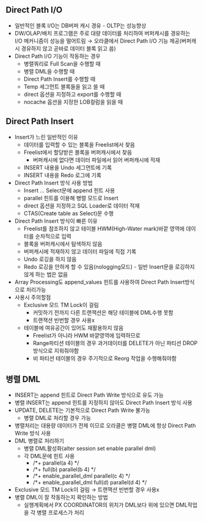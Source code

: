## Direct Path I/O

- 일반적인 블록 I/O는 DB버퍼 캐시 경유 - OLTP는 성능향상
- DW/OLAP/배치 프로그램은 주로 대량 데이터를 처리하여 버퍼캐시를 경유하는 I/O 메커니즘이 성능을 떨어트림 → 오라클에서 Direct Path I/O 기능 제공(버퍼캐시 경유하지 않고 곧바로 데이터 블록 읽고 씀)
- Direct Path I/O 기능이 작동하는 경우
    - 병렬쿼리로 Full Scan을 수행할 때
    - 병렬 DML을 수행할 때
    - Direct Path Insert를 수행할 때
    - Temp 세그먼트 블록들을 읽고 쓸 때
    - direct 옵션을 지정하고 export를 수행할 때
    - nocache 옵션을 지정한 LOB컬럼을 읽을 때

## Direct Path Insert

- Insert가 느린 일반적인 이유
    - 데이터를 입력할 수 있는 블록을 Freelist에서 찾음
    - Freelist에서 할당받은 블록을 버퍼캐시에서 찾음
        - 버퍼캐시에 없다면 데이터 파일에서 읽어 버퍼캐시에 적재
    - INSERT 내용을 Undo 세그먼트에 기록
    - INSERT 내용을 Redo 로그에 기록
- Direct Path Insert 방식 사용 방법
    - Insert … Select문에 append 힌트 사용
    - parallel 힌트를 이용해 병렬 모드로 Insert
    - direct 옵션을 지정하고 SQL Loader로 데이터 적재
    - CTAS(Create table as Select)문 수행
- Direct Path Insert 방식이 빠른 이유
    - Freelist를 참조하지 않고 테이블 HWM(High-Water mark)바깥 영역에 데이터를 순차적으로 입력
    - 블록을 버퍼캐시에서 탐색하지 않음
    - 버퍼캐시에 적재하지 않고 데이터 파일에 직접 기록
    - Undo 로깅을 하지 않음
    - Redo 로깅을 안하게 할 수 있음(nologging모드) - 일반 Insert문을 로깅하지 않게 하는 법은 없음
- Array Processing도 append_values 힌트를 사용하여 Direct Path Insert방식으로 처리가능
- 사용시 주의할점
    - Exclusive 모드 TM Lock이 걸림
        - 커밋하기 전까지 다른 트랜잭션은 해당 테이블에 DML수행 못함
        - 트랜잭션 빈번할 경우 사용x
    - 테이블에 여유공간이 있어도 재활용하지 않음
        - Freelist가 아니라 HWM 바깥영역에 입력하므로
        - Range파티션 테이블의 경우 과거데이터를 DELETE가 아닌 파티션 DROP방식으로 지워줘야함
        - 비 파티션 테이블의 경우 주기적으로 Reorg 작업을 수행해줘야함

## 병렬 DML

- INSERT는 append 힌트로 Direct Path Write 방식으로 유도 가능
- 병렬 INSERT는 append 힌트를 지정하지 않아도 Direct Path Insert 방식 사용
- UPDATE, DELETE는 기본적으로 Direct Path Write 불가능
    - 병렬 DML로 처리할 경우 가능
- 병렬처리는 대용량 데이터가 전제 이므로 오라클은 병렬 DML에 항상 Direct Path Write 방식 사용
- DML 병렬로 처리하기
    - 병렬 DML활성화(alter session set enable parallel dml)
    - 각 DML문에 힌트 사용
        - /*+ parallel(a 4) */
        - /*+ full(b) parallel(b 4) */
        - /*+ enable_parallel_dml parallel(c 4) */
        - /*+ enable_parallel_dml full(d) parallel(d 4) */
- Exclusive 모드 TM Lock이 걸림 → 트랜잭션 빈번할 경우 사용x
- 병렬 DML이 잘 작동하는지 확인하는 방법
    - 실행계획에서 PX COORDINATOR의 위치가 DML보다 위에 있으면 DML작업을 각 병렬 프로세스가 처리

